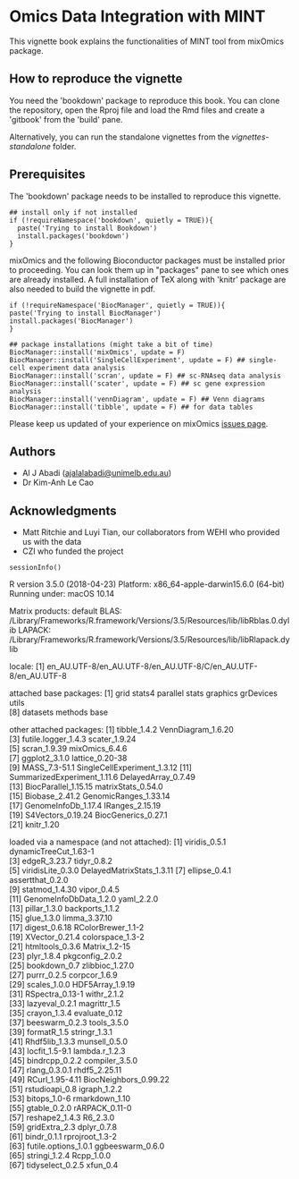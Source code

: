 # Omics Data Integration with **MINT**

This vignette book explains the functionalities of MINT tool from mixOmics package.

## How to reproduce the vignette

You need the 'bookdown' package to reproduce this book. You can clone the repository, open the Rproj file and load the Rmd files and create a 'gitbook' from the 'build' pane. 

Alternatively, you can run the standalone vignettes from the *vignettes-standalone* folder.

## Prerequisites

The 'bookdown' package needs to be installed to reproduce this vignette.

```
## install only if not installed
if (!requireNamespace('bookdown', quietly = TRUE)){
  paste('Trying to install Bookdown')
  install.packages('bookdown')
}
```

mixOmics and the following Bioconductor packages must be installed prior to proceeding. You can look them up in "packages" pane to see which ones are already installed. A full installation of TeX along with 'knitr' package are also needed to build the vignette in pdf.
```
if (!requireNamespace('BiocManager', quietly = TRUE)){
paste('Trying to install BiocManager')
install.packages('BiocManager')
}

## package installations (might take a bit of time)
BiocManager::install('mixOmics', update = F)
BiocManager::install('SingleCellExperiment', update = F) ## single-cell experiment data analysis
BiocManager::install('scran', update = F) ## sc-RNAseq data analysis
BiocManager::install('scater', update = F) ## sc gene expression analysis
BiocManager::install('vennDiagram', update = F) ## Venn diagrams
BiocManager::install('tibble', update = F) ## for data tables
```
Please keep us updated of your experience on mixOmics [issues page](https://bitbucket.org/klecao/package-mixomics/issues).

## Authors

* Al J Abadi (ajalalabadi@unimelb.edu.au)
* Dr Kim-Anh Le Cao

## Acknowledgments

* Matt Ritchie and Luyi Tian, our collaborators from WEHI who provided us with the data
* CZI who funded the project

```
sessionInfo()
```

R version 3.5.0 (2018-04-23)
Platform: x86_64-apple-darwin15.6.0 (64-bit)
Running under: macOS  10.14

Matrix products: default
BLAS: /Library/Frameworks/R.framework/Versions/3.5/Resources/lib/libRblas.0.dylib
LAPACK: /Library/Frameworks/R.framework/Versions/3.5/Resources/lib/libRlapack.dylib

locale:
[1] en_AU.UTF-8/en_AU.UTF-8/en_AU.UTF-8/C/en_AU.UTF-8/en_AU.UTF-8

attached base packages:
 [1] grid      stats4    parallel  stats     graphics  grDevices utils    
 [8] datasets  methods   base     

other attached packages:
 [1] tibble_1.4.2                VennDiagram_1.6.20         
 [3] futile.logger_1.4.3         scater_1.9.24              
 [5] scran_1.9.39                mixOmics_6.4.6             
 [7] ggplot2_3.1.0               lattice_0.20-38            
 [9] MASS_7.3-51.1               SingleCellExperiment_1.3.12
[11] SummarizedExperiment_1.11.6 DelayedArray_0.7.49        
[13] BiocParallel_1.15.15        matrixStats_0.54.0         
[15] Biobase_2.41.2              GenomicRanges_1.33.14      
[17] GenomeInfoDb_1.17.4         IRanges_2.15.19            
[19] S4Vectors_0.19.24           BiocGenerics_0.27.1        
[21] knitr_1.20                 

loaded via a namespace (and not attached):
 [1] viridis_0.5.1             dynamicTreeCut_1.63-1    
 [3] edgeR_3.23.7              tidyr_0.8.2              
 [5] viridisLite_0.3.0         DelayedMatrixStats_1.3.11
 [7] ellipse_0.4.1             assertthat_0.2.0         
 [9] statmod_1.4.30            vipor_0.4.5              
[11] GenomeInfoDbData_1.2.0    yaml_2.2.0               
[13] pillar_1.3.0              backports_1.1.2          
[15] glue_1.3.0                limma_3.37.10            
[17] digest_0.6.18             RColorBrewer_1.1-2       
[19] XVector_0.21.4            colorspace_1.3-2         
[21] htmltools_0.3.6           Matrix_1.2-15            
[23] plyr_1.8.4                pkgconfig_2.0.2          
[25] bookdown_0.7              zlibbioc_1.27.0          
[27] purrr_0.2.5               corpcor_1.6.9            
[29] scales_1.0.0              HDF5Array_1.9.19         
[31] RSpectra_0.13-1           withr_2.1.2              
[33] lazyeval_0.2.1            magrittr_1.5             
[35] crayon_1.3.4              evaluate_0.12            
[37] beeswarm_0.2.3            tools_3.5.0              
[39] formatR_1.5               stringr_1.3.1            
[41] Rhdf5lib_1.3.3            munsell_0.5.0            
[43] locfit_1.5-9.1            lambda.r_1.2.3           
[45] bindrcpp_0.2.2            compiler_3.5.0           
[47] rlang_0.3.0.1             rhdf5_2.25.11            
[49] RCurl_1.95-4.11           BiocNeighbors_0.99.22    
[51] rstudioapi_0.8            igraph_1.2.2             
[53] bitops_1.0-6              rmarkdown_1.10           
[55] gtable_0.2.0              rARPACK_0.11-0           
[57] reshape2_1.4.3            R6_2.3.0                 
[59] gridExtra_2.3             dplyr_0.7.8              
[61] bindr_0.1.1               rprojroot_1.3-2          
[63] futile.options_1.0.1      ggbeeswarm_0.6.0         
[65] stringi_1.2.4             Rcpp_1.0.0               
[67] tidyselect_0.2.5          xfun_0.4    